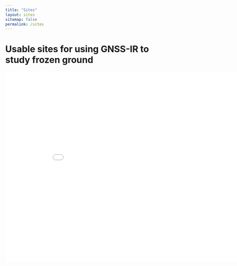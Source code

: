 ```yaml
---
title: "Sites"
layout: sites
sitemap: false
permalink: /sites
---
```


# Usable sites for using GNSS-IR to study frozen ground


<iframe height="600" width="900" frameborder="0" src="{{ site.url }}{{ site.baseurl }}/maps/sites_map.html"></iframe>


<div style="width:100%; height:400px; border:none; text-align:center">

</div>